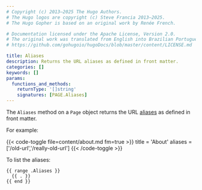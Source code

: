 ```yaml
---
# Copyright (c) 2013–2025 The Hugo Authors.
# The Hugo logos are copyright (c) Steve Francia 2013–2025.
# The Hugo Gopher is based on an original work by Renée French.

# Documentation licensed under the Apache License, Version 2.0.
# The original work was translated from English into Brazilian Portuguese.
# https://github.com/gohugoio/hugoDocs/blob/master/content/LICENSE.md

title: Aliases
description: Returns the URL aliases as defined in front matter.
categories: []
keywords: []
params:
  functions_and_methods:
    returnType: '[]string'
    signatures: [PAGE.Aliases]
---
```


The `Aliases` method on a `Page` object returns the URL [aliases] as defined in front matter.

For example:

{{< code-toggle file=content/about.md fm=true >}}
title = 'About'
aliases = ['/old-url','/really-old-url']
{{< /code-toggle >}}

To list the aliases:

```go-html-template
{{ range .Aliases }}
  {{ . }}
{{ end }}
```

[aliases]: /content-management/urls/#aliases
